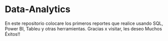 # Data-Analytics
En este repositorio colocare los primeros reportes que realice usando SQL, Power BI, Tableu y otras herramientas. Gracias x visitar, les deseo Muchos Éxitos!!
